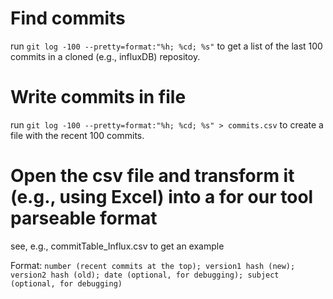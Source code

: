 # Find commits

run `git log -100 --pretty=format:"%h; %cd; %s"` to get a list of the last 100 commits in a cloned (e.g., influxDB) repositoy.

# Write commits in file

run `git log -100 --pretty=format:"%h; %cd; %s" > commits.csv` to create a file with the recent 100 commits.

# Open the csv file and transform it (e.g., using Excel) into a for our tool parseable format

see, e.g., commitTable_Influx.csv to get an example

Format:
`number (recent commits at the top); version1 hash (new); version2 hash (old); date (optional, for debugging); subject (optional, for debugging)`
 
